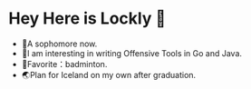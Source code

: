 # Hey Here is Lockly 👋

- 🎉A sophomore now.
- 🚀I am interesting in writing Offensive Tools in Go and Java.
- 🏸Favorite：badminton.
- 🌏Plan for Iceland on my own after graduation.
